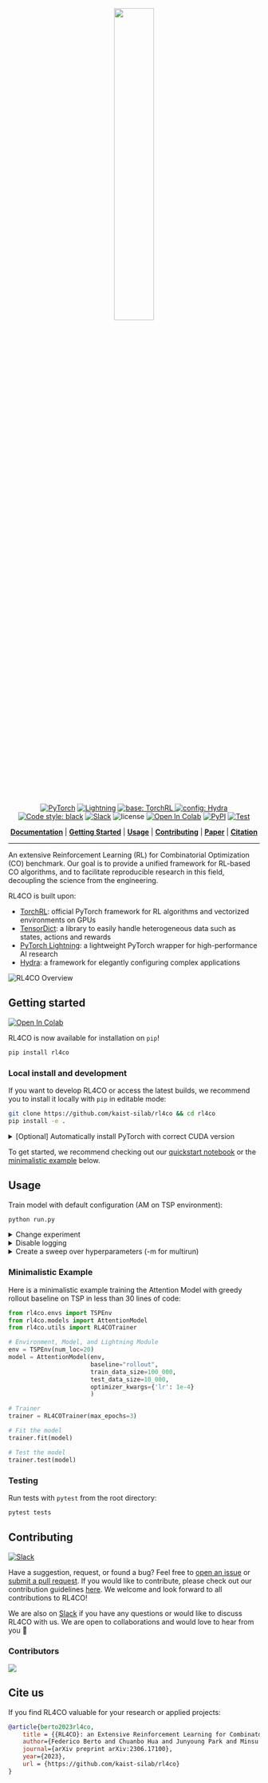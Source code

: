 <div align="center">

<img src="https://github.com/kaist-silab/rl4co/assets/34462374/249462ea-b15d-4358-8a11-6508903dae58" style="width:40%">
</br></br>


<a href="https://pytorch.org/get-started/locally/"><img alt="PyTorch" src="https://img.shields.io/badge/PyTorch-ee4c2c?logo=pytorch&logoColor=white"></a>
<a href="https://pytorchlightning.ai/"><img alt="Lightning" src="https://img.shields.io/badge/-Lightning-792ee5?logo=pytorchlightning&logoColor=white"></a>
<a href="https://github.com/pytorch/rl"><img alt="base: TorchRL" src="https://img.shields.io/badge/base-TorchRL-red">
<a href="https://hydra.cc/"><img alt="config: Hydra" src="https://img.shields.io/badge/config-Hydra-89b8cd"></a> [![Code style: black](https://img.shields.io/badge/code%20style-black-000000.svg)](https://github.com/psf/black) [![Slack](https://img.shields.io/badge/slack-chat-611f69.svg?logo=slack)](https://join.slack.com/t/rl4co/shared_invite/zt-1ytz2c1v4-0IkQ8NQH4TRXIX8PrRmDhQ)
![license](https://img.shields.io/badge/license-Apache%202.0-green.svg?) <a href="https://colab.research.google.com/github/kaist-silab/rl4co/blob/main/notebooks/1-quickstart.ipynb"> <img src="https://colab.research.google.com/assets/colab-badge.svg" alt="Open In Colab"></a> [![PyPI](https://img.shields.io/pypi/v/rl4co?logo=pypi)](https://pypi.org/project/rl4co)
[![Test](https://github.com/kaist-silab/rl4co/actions/workflows/tests.yml/badge.svg)](https://github.com/kaist-silab/rl4co/actions/workflows/tests.yml)
<!-- ![testing](https://github.com/kaist-silab/ncobench/actions/workflows/tests.yml/badge.svg) -->

[**Documentation**](https://rl4co.readthedocs.io/) |  [**Getting Started**](#getting-started) | [**Usage**](#usage) | [**Contributing**](#contributing) | [**Paper**](https://arxiv.org/abs/2306.17100) | [**Citation**](#cite-us)

</div>

---


An extensive Reinforcement Learning (RL) for Combinatorial Optimization (CO) benchmark. Our goal is to provide a unified framework for RL-based CO algorithms, and to facilitate reproducible research in this field, decoupling the science from the engineering.


RL4CO is built upon:
- [TorchRL](https://github.com/pytorch/rl): official PyTorch framework for RL algorithms and vectorized environments on GPUs
- [TensorDict](https://github.com/pytorch-labs/tensordict): a library to easily handle heterogeneous data such as states, actions and rewards
- [PyTorch Lightning](https://github.com/Lightning-AI/lightning): a lightweight PyTorch wrapper for high-performance AI research
- [Hydra](https://github.com/facebookresearch/hydra): a framework for elegantly configuring complex applications

![RL4CO Overview](https://github.com/kaist-silab/rl4co/assets/34462374/4d9a670f-ab7c-4fc8-9135-82d17cb6d0ee)

## Getting started
<a href="https://colab.research.google.com/github/kaist-silab/rl4co/blob/main/notebooks/1-quickstart.ipynb"><img src="https://colab.research.google.com/assets/colab-badge.svg" alt="Open In Colab"></a>

RL4CO is now available for installation on `pip`!
```bash
pip install rl4co
```

### Local install and development
If you want to develop RL4CO or access the latest builds, we recommend you to install it locally with `pip` in editable mode:

```bash
git clone https://github.com/kaist-silab/rl4co && cd rl4co
pip install -e .
```
<details>
    <summary>[Optional] Automatically install PyTorch with correct CUDA version</summary>

These commands will [automatically install](https://github.com/pmeier/light-the-torch) PyTorch with the right GPU version for your system:

```bash
pip install light-the-torch
python3 -m light_the_torch install -r  --upgrade torch
```

> Note: `conda` is also a good candidate for hassle-free installation of PyTorch: check out the [PyTorch website](https://pytorch.org/get-started/locally/) for more details.

</details>



To get started, we recommend checking out our [quickstart notebook](notebooks/1-quickstart.ipynb) or the [minimalistic example](#minimalistic-example) below.

## Usage


Train model with default configuration (AM on TSP environment):
```bash
python run.py
```



<details>
    <summary>Change experiment</summary>

Train model with chosen experiment configuration from [configs/experiment/](configs/experiment/) (e.g. tsp/am, and environment with 42 cities)
```bash
python run.py experiment=tsp/am env.num_loc=42
```
</details>


<details>
    <summary>Disable logging</summary>

```bash
python run.py experiment=test/am logger=none '~callbacks.learning_rate_monitor'
```
Note that `~` is used to disable a callback that would need a logger.

</details>


<details>
    <summary>Create a sweep over hyperparameters (-m for multirun)</summary>

```bash
python run.py -m experiment=tsp/am  train.optimizer.lr=1e-3,1e-4,1e-5
```
</details>



### Minimalistic Example

Here is a minimalistic example training the Attention Model with greedy rollout baseline on TSP in less than 30 lines of code:

```python
from rl4co.envs import TSPEnv
from rl4co.models import AttentionModel
from rl4co.utils import RL4COTrainer

# Environment, Model, and Lightning Module
env = TSPEnv(num_loc=20)
model = AttentionModel(env,
                       baseline="rollout",
                       train_data_size=100_000,
                       test_data_size=10_000,
                       optimizer_kwargs={'lr': 1e-4}
                       )

# Trainer
trainer = RL4COTrainer(max_epochs=3)

# Fit the model
trainer.fit(model)

# Test the model
trainer.test(model)
```


### Testing

Run tests with `pytest` from the root directory:

```bash
pytest tests
```

## Contributing
[![Slack](https://img.shields.io/badge/slack-chat-611f69.svg?logo=slack)](https://join.slack.com/t/rl4co/shared_invite/zt-1ytz2c1v4-0IkQ8NQH4TRXIX8PrRmDhQ)

Have a suggestion, request, or found a bug? Feel free to [open an issue](https://github.com/kaist-silab/rl4co/issues) or [submit a pull request](https://github.com/kaist-silab/rl4co/pulls).
If you would like to contribute, please check out our contribution guidelines   [here](.github/CONTRIBUTING.md). We welcome and look forward to all contributions to RL4CO!

We are also on [Slack](https://join.slack.com/t/rl4co/shared_invite/zt-1ytz2c1v4-0IkQ8NQH4TRXIX8PrRmDhQ) if you have any questions or would like to discuss RL4CO with us. We are open to collaborations and would love to hear from you 🚀


### Contributors
<a href="https://github.com/kaist-silab/rl4co/graphs/contributors">
  <img src="https://contrib.rocks/image?repo=kaist-silab/rl4co" />
</a>

## Cite us
If you find RL4CO valuable for your research or applied projects:

```bibtex
@article{berto2023rl4co,
    title = {{RL4CO}: an Extensive Reinforcement Learning for Combinatorial Optimization Benchmark},
    author={Federico Berto and Chuanbo Hua and Junyoung Park and Minsu Kim and Hyeonah Kim and Jiwoo Son and Haeyeon Kim and Joungho Kim and Jinkyoo Park},
    journal={arXiv preprint arXiv:2306.17100},
    year={2023},
    url = {https://github.com/kaist-silab/rl4co}
}
```
